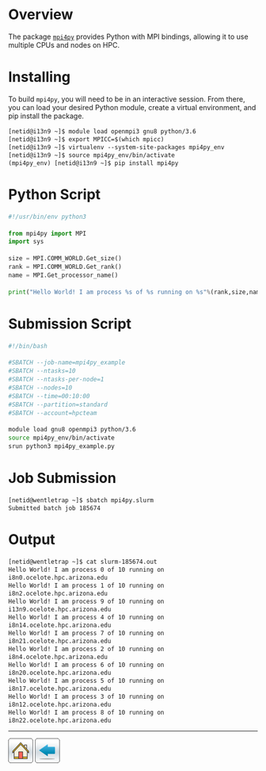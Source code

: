 # Overview
The package [```mpi4py```](https://mpi4py.readthedocs.io/en/stable/) provides Python with MPI bindings, allowing it to use multiple CPUs and nodes on HPC. 

# Installing
To build ```mpi4py```, you will need to be in an interactive session. From there, you can load your desired Python module, create a virtual environment, and pip install the package. 

```console
[netid@i13n9 ~]$ module load openmpi3 gnu8 python/3.6
[netid@i13n9 ~]$ export MPICC=$(which mpicc)
[netid@i13n9 ~]$ virtualenv --system-site-packages mpi4py_env
[netid@i13n9 ~]$ source mpi4py_env/bin/activate
(mpi4py_env) [netid@i13n9 ~]$ pip install mpi4py
```

# Python Script
```python
#!/usr/bin/env python3

from mpi4py import MPI
import sys

size = MPI.COMM_WORLD.Get_size()
rank = MPI.COMM_WORLD.Get_rank()
name = MPI.Get_processor_name()

print("Hello World! I am process %s of %s running on %s"%(rank,size,name),flush=True)   
```

# Submission Script
```bash
#!/bin/bash

#SBATCH --job-name=mpi4py_example
#SBATCH --ntasks=10
#SBATCH --ntasks-per-node=1
#SBATCH --nodes=10             
#SBATCH --time=00:10:00   
#SBATCH --partition=standard
#SBATCH --account=hpcteam

module load gnu8 openmpi3 python/3.6
source mpi4py_env/bin/activate
srun python3 mpi4py_example.py
```

# Job Submission
```console
[netid@wentletrap ~]$ sbatch mpi4py.slurm 
Submitted batch job 185674
```

# Output
```console
[netid@wentletrap ~]$ cat slurm-185674.out 
Hello World! I am process 0 of 10 running on i8n0.ocelote.hpc.arizona.edu
Hello World! I am process 1 of 10 running on i8n2.ocelote.hpc.arizona.edu
Hello World! I am process 9 of 10 running on i13n9.ocelote.hpc.arizona.edu
Hello World! I am process 4 of 10 running on i8n14.ocelote.hpc.arizona.edu
Hello World! I am process 7 of 10 running on i8n21.ocelote.hpc.arizona.edu
Hello World! I am process 2 of 10 running on i8n4.ocelote.hpc.arizona.edu
Hello World! I am process 6 of 10 running on i8n20.ocelote.hpc.arizona.edu
Hello World! I am process 5 of 10 running on i8n17.ocelote.hpc.arizona.edu
Hello World! I am process 3 of 10 running on i8n12.ocelote.hpc.arizona.edu
Hello World! I am process 8 of 10 running on i8n22.ocelote.hpc.arizona.edu
```

-----------

[![](/Images/home.png)](https://ua-researchcomputing-hpc.github.io/) 
[![](/Images/back.png)](../)
